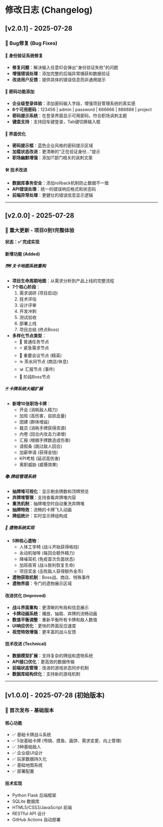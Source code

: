 # 修改日志 (Changelog)

## [v2.0.1] - 2025-07-28

### 🐛 Bug修复 (Bug Fixes)

#### 🔐 身份验证系统修复
- **修复问题**：解决输入任意ID会弹出"身份验证失败"的问题
- **增强错误处理**：添加完整的后端异常捕获和数据验证
- **改进用户反馈**：提供具体的错误信息而非通用提示

#### 🔑 密码功能添加
- **企业级登录体验**：添加密码输入字段，增强项目管理系统的真实感
- **6个可用密码**：123456 | admin | password | 666666 | 888888 | project
- **密码提示系统**：在登录界面显示可用密码，符合职场讽刺主题
- **键盘支持**：支持回车键登录，Tab键切换输入框

#### 🎨 界面优化
- **密码提示框**：蓝色企业风格的密码提示区域
- **加载状态改进**：更清晰的"正在验证身份..."提示
- **职场幽默增强**：添加IT部门相关的讽刺文案

#### 🛠️ 技术改进
- **数据库事务安全**：添加rollback机制防止数据不一致
- **API错误处理**：统一的错误响应格式和状态码
- **前端异常处理**：更健壮的错误信息显示逻辑

---

## [v2.0.0] - 2025-07-28

### 🎯 重大更新 - 项目0到1完整体验

**状态：✅ 完成实现**

#### 新增功能 (Added)

##### 🗺️ 关卡地图系统重构
- **项目生命周期地图**：从需求分析到产品上线的完整流程
- **7个核心阶段**：
  1. 需求调研 (项目启动)
  2. 技术评估
  3. 设计评审  
  4. 开发冲刺
  5. 测试验收
  6. 部署上线
  7. 项目总结 (终点Boss)
- **多样化节点类型**：
  - 🎯 普通任务节点
  - ⚡ 紧急需求节点
  - 🏢 重要会议节点 (精英)
  - ☕ 茶水间节点 (商店/休息)
  - 📊 汇报节点 (事件)
  - 👑 阶段Boss节点

##### 🃏 卡牌系统大幅扩展
- **新增10张职场卡牌**：
  - 开会 (消耗敌人精力)
  - 加班 (高伤害，自损血量)
  - 团建 (群体增益)
  - 裁员 (消耗手牌获得资源)
  - 内卷 (回合内攻击力递增)
  - 汇报 (根据手牌数造成伤害)
  - 请假条 (跳过敌人回合)
  - 加薪申请 (获得金钱)
  - KPI考核 (延迟高伤害)
  - 离职威胁 (威慑效果)

##### 📚 牌组管理系统
- **抽牌堆可视化**：显示剩余牌数和顶牌预览
- **弃牌堆管理**：支持查看弃牌堆内容
- **重洗机制**：抽牌堆空时自动重洗弃牌堆
- **抽牌特效**：流畅的卡牌飞入动画
- **牌组统计**：实时显示牌组构成

##### 🏺 遗物系统实现
- **5种核心遗物**：
  - 人体工学椅 (战斗开始获得格挡)
  - 永动机咖啡 (每回合额外精力)
  - 降噪耳机 (免疫首次负面状态)
  - 加班夜宵 (战斗胜利恢复生命)
  - 项目奖金 (击败敌人获得额外金币)
- **遗物获取机制**：Boss战、商店、特殊事件
- **遗物界面**：专门的遗物展示区域

#### 改进优化 (Improved)
- **战斗界面重构**：更清晰的布局和信息展示
- **卡牌动画系统**：播放、抽取、弃牌的流畅动画
- **数值平衡调整**：重新平衡所有卡牌和敌人数值
- **UI响应优化**：更快的界面反应速度
- **视觉特效增强**：更丰富的战斗反馈

#### 技术改进 (Technical)
- **数据模型扩展**：支持复杂的牌组和遗物系统
- **API接口优化**：更高效的数据传输
- **前端状态管理**：改进的游戏状态同步机制
- **数据库结构优化**：支持新的游戏机制

---

## [v1.0.0] - 2025-07-28 (初始版本)

### 🚀 首次发布 - 基础版本

#### 核心功能
- ✅ 基础卡牌战斗系统
- ✅ 5张基础卡牌 (甩锅、摸鱼、画饼、需求变更、向上管理)
- ✅ 3种基础敌人
- ✅ 企业级UI设计
- ✅ 玩家数据持久化
- ✅ 基础地图系统
- ✅ 部署配置

#### 技术实现
- Python Flask 后端框架
- SQLite 数据库
- HTML5/CSS3/JavaScript 前端
- RESTful API 设计
- GitHub Actions 自动部署
